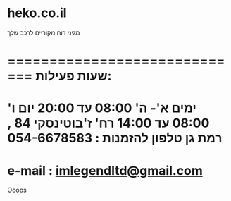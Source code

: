 heko.co.il
==========

מגיני רוח מקוריים לרכב שלך


=============================
שעות פעילות:
=============================
ימים א'- ה' 08:00 עד 20:00
יום ו' 08:00 עד 14:00
רח' ז'בוטינסקי 84 , רמת גן
טלפון להזמנות : 054-6678583
===============================
e-mail : imlegendltd@gmail.com
===============================

Ooops
